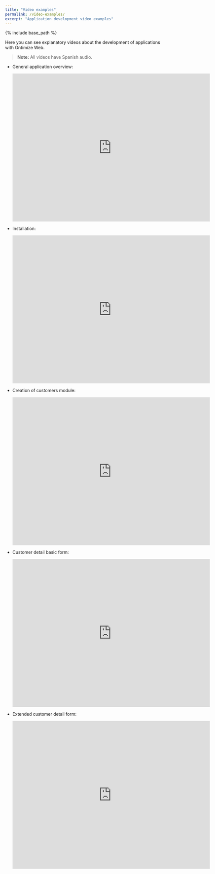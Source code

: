 ```yaml
---
title: "Video examples"
permalink: /video-examples/
excerpt: "Application development video examples"
---
```

{% include base_path %}

Here you can see explanatory videos about the development of applications with Ontimize Web.

> **Note:** All videos have Spanish audio.

* General application overview:

  <iframe width="640" height="480" src="https://www.youtube.com/embed/4kYLqvdBoU4" frameborder="0" allow="accelerometer; encrypted-media; gyroscope; picture-in-picture" allowfullscreen></iframe>


* Installation:

  <iframe width="640" height="480" src="https://www.youtube.com/embed/sz3mXIEWlJQ" frameborder="0" allow="accelerometer; encrypted-media; gyroscope; picture-in-picture" allowfullscreen></iframe>


* Creation of customers module:

  <iframe width="640" height="480" src="https://www.youtube.com/embed/sLBXohbTNzU" frameborder="0" allow="accelerometer; encrypted-media; gyroscope; picture-in-picture" allowfullscreen></iframe>


* Customer detail basic form:


  <iframe width="640" height="480" src="https://www.youtube.com/embed/Ok75Xm_VueU" frameborder="0" allow="accelerometer; encrypted-media; gyroscope; picture-in-picture" allowfullscreen></iframe>


* Extended customer detail form:


  <iframe width="640" height="480" src="https://www.youtube.com/embed/zSikaPLz5GI" frameborder="0" allow="accelerometer; encrypted-media; gyroscope; picture-in-picture" allowfullscreen></iframe>

